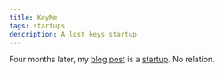 ```yaml
---
title: KeyMe
tags: startups
description: A lost keys startup
---
```


Four months later, my [blog post](/posts/2013-12-10-lost-keys.html) is a [startup](https://key.me/). No relation.
